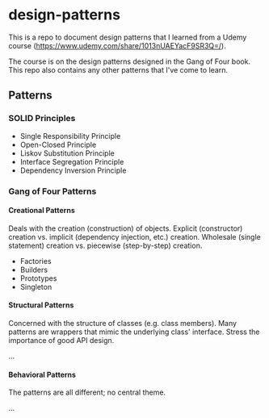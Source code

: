 # design-patterns

This is a repo to document design patterns that I learned from a Udemy course (<https://www.udemy.com/share/1013nUAEYacF9SR3Q=/>).

The course is on the design patterns designed in the Gang of Four book. This repo also contains any other patterns that I've come to learn.

## Patterns

### SOLID Principles

- Single Responsibility Principle
- Open-Closed Principle
- Liskov Substitution Principle
- Interface Segregation Principle
- Dependency Inversion Principle

### Gang of Four Patterns

#### Creational Patterns

Deals with the creation (construction) of objects.
Explicit (constructor) creation vs. implicit (dependency injection, etc.) creation.
Wholesale (single statement) creation vs. piecewise (step-by-step) creation.

- Factories
- Builders
- Prototypes
- Singleton

#### Structural Patterns

Concerned with the structure of classes (e.g. class members).
Many patterns are wrappers that mimic the underlying class' interface.
Stress the importance of good API design.

...

#### Behavioral Patterns

The patterns are all different; no central theme.

...
